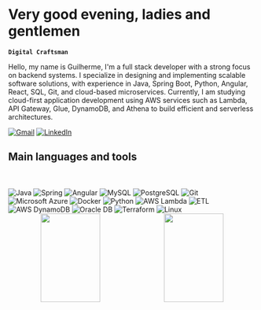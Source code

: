 <readmator source-language="EN" translate-language="PT,ES,FR"></readmator>

<h1 rm-translate>Very good evening, ladies and gentlemen </h1>

**`Digital Craftsman`**

<p rm-translate>
Hello, my name is Guilherme, I'm a full stack developer with a strong focus on backend systems. I specialize in designing and implementing scalable software solutions, with experience in Java, Spring Boot, Python, Angular, React, SQL, Git, and cloud-based microservices. Currently, I am studying cloud-first application development using AWS services such as Lambda, API Gateway, Glue, DynamoDB, and Athena to build efficient and serverless architectures.
</p>

<div align="left">
  <a href = "mailto:guilhermeldcosta@gmail.com"><img src="https://img.shields.io/badge/-Gmail-%23333?style=for-the-badge&logo=gmail&logoColor=white" target="_blank" title="Gmail" alt="Gmail" ></a>
  <a href="https://www.linkedin.com/in/guilhermeldcosta/" target="_blank"><img src="https://custom-icon-badges.demolab.com/badge/LinkedIn-0A66C2?logo=linkedin-white&logoColor=fff&style=for-the-badge" target="_blank" title="LinkedIn" alt="LinkedIn" ></a>
</div>

<h2 rm-translate>Main languages and tools</h2>

<div align="left">
  <br>
  <br>

  <img src="https://img.shields.io/badge/Java-%23ED8B00.svg?logo=openjdk&logoColor=white&style=for-the-badge" alt="Java" title="Java">
  <img src="https://img.shields.io/badge/Spring-%236DB33F.svg?logo=spring&logoColor=white&style=for-the-badge" alt="Spring" title="Spring">
  <img src="https://img.shields.io/badge/Angular-DD0031?logo=angular&logoColor=white&style=for-the-badge" alt="Angular" title="Angular">
  <img src="https://img.shields.io/badge/MySQL-%2300f.svg?logo=mysql&logoColor=white&style=for-the-badge" alt="MySQL" title="MySQL">
  <img src="https://img.shields.io/badge/PostgreSQL-%23316192.svg?logo=postgresql&logoColor=white&style=for-the-badge" alt="PostgreSQL" title="PostgreSQL">
  <img src="https://img.shields.io/badge/Git-%23F05033.svg?logo=git&logoColor=white&style=for-the-badge" alt="Git" title="Git">
  <img src="https://custom-icon-badges.demolab.com/badge/Microsoft%20Azure-0089D6?logo=msazure&logoColor=white&style=for-the-badge" alt="Microsoft Azure" title="Microsoft Azure">
  <img src="https://img.shields.io/badge/Docker-%230db7ed.svg?logo=docker&logoColor=white&style=for-the-badge" alt="Docker" title="Docker">
  <img src="https://img.shields.io/badge/Python-%233776AB.svg?logo=python&logoColor=white&style=for-the-badge" alt="Python" title="Python">
  <img src="https://custom-icon-badges.demolab.com/badge/AWS%20Lambda-%23FF9900.svg?logo=aws-lambda&logoColor=white&style=for-the-badge" alt="AWS Lambda" title="AWS Lambda">
  <img src="https://custom-icon-badges.demolab.com/badge/ETL-9370DB?logo=etl-logo&logoColor=fff&style=for-the-badge" alt="ETL" title="ETL">
  <img src="https://img.shields.io/badge/AWS%20DynamoDB-%230072C6.svg?logo=amazondynamodb&logoColor=white&style=for-the-badge" alt="AWS DynamoDB" title="AWS DynamoDB">
  <img src="https://custom-icon-badges.demolab.com/badge/Oracle-F80000?logo=oracle&logoColor=fff&style=for-the-badge" alt="Oracle DB" title="Oracle DB">
  <img src="https://img.shields.io/badge/Terraform-844FBA?logo=terraform&logoColor=fff&style=for-the-badge" alt="Terraform" title="Terraform">
  <img src="https://img.shields.io/badge/Linux-23ED8B00?logo=linux&logoColor=white&style=for-the-badge" alt="Linux" title="Linux">
</div>

<div style="display:block" align="center">
  <picture>
    <img width="49%" height="180em" src="https://github-readme-stats.vercel.app/api?username=guilhermelcosta&theme=onedark&count_private=true">
  </picture>
  <picture>
    <img width="49%" height="180em" src="https://github-readme-stats.vercel.app/api/top-langs/?username=guilhermelcosta&layout=compact&theme=onedark">
  </picture>
</div>
